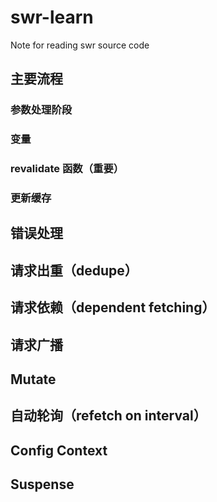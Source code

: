 # swr-learn

Note for reading swr source code

## 主要流程

### 参数处理阶段

### 变量

### revalidate 函数（重要）

### 更新缓存

## 错误处理

## 请求出重（dedupe）

## 请求依赖（dependent fetching）

## 请求广播

## Mutate

## 自动轮询（refetch on interval）

## Config Context

## Suspense
